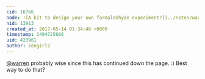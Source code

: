```yaml
---
cid: 16766
node: ![A kit to design your own formaldehyde experiment?](../notes/warren/02-09-2017/a-kit-to-design-your-own-formaldehyde-experiment)
nid: 13913
created_at: 2017-05-14 01:34:46 +0000
timestamp: 1494725686
uid: 423961
author: zengirl2
---
```


[@warren](/profile/warren) probably wise since this has continued down the page. :) Best way to do that? 